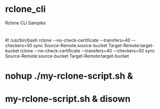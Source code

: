 # rclone_cli
Rclone CLI Samples

#
##
#! /usr/bin/bash
rclone --no-check-certificate --transfers=40 --checkers=50 sync Source-Remote:source-bucket Target-Remote:target-bucket
rclone --no-check-certificate --transfers=40 --checkers=50 sync Source-Remote:source-bucket Target-Remote:target-bucket
# nohup ./my-rclone-script.sh &
# my-rclone-script.sh & disown
